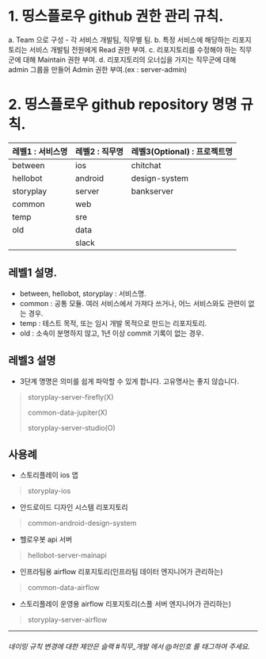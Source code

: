 # 1. 띵스플로우 github 권한 관리 규칙.
a. Team 으로 구성 - 각 서비스 개발팀, 직무별 팀.
b. 특정 서비스에 해당하는 리포지토리는 서비스 개발팀 전원에게 Read 권한 부여.
c. 리포지토리를 수정해야 하는 직무군에 대해 Maintain 권한 부여.
d. 리포지토리의 오너십을 가지는 직무군에 대해 admin 그룹을 만들어 Admin 권한 부여.(ex : server-admin)

# 2. 띵스플로우 github repository 명명 규칙.

|레벨1 : 서비스명|레벨2 : 직무명|레벨3(Optional) : 프로젝트명|
|------|---|---|
|between|ios|chitchat|
|hellobot|android|design-system|
|storyplay|server|bankserver|
|common|web|   |
|temp|sre|   |
|old|data|   |
| |slack| |

## 레벨1 설명.
  * between, hellobot, storyplay : 서비스명.
  * common : 공통 모듈. 여러 서비스에서 가져다 쓰거나, 어느 서비스와도 관련이 없는 경우.
  * temp : 테스트 목적, 또는 임시 개발 목적으로 만드는 리포지토리. 
  * old : 소속이 분명하지 않고, 1년 이상 commit 기록이 없는 경우.
## 레벨3 설명
  * 3단계 명명은 의미를 쉽게 파악할 수 있게 합니다. 고유명사는 좋지 않습니다. 
  > storyplay-server-firefly(X)
  >
  > common-data-jupiter(X)
  >
  > storyplay-server-studio(O)

## 사용례
  * 스토리플레이 ios 앱
  > storyplay-ios
  * 안드로이드 디자인 시스템 리포지토리
  > common-android-design-system
  * 헬로우봇 api 서버 
  > hellobot-server-mainapi
  * 인프라팀용 airflow 리포지토리(인프라팀 데이터 엔지니어가 관리하는) 
  > common-data-airflow
  * 스토리플레이 운영용 airflow 리포지토리(스플 서버 엔지니어가 관리하는) 
  > storyplay-server-airflow

***

###### 네이밍 규칙 변경에 대한 제안은 슬랙 #직무_개발 에서 @허인호 를 태그하여 주세요.
